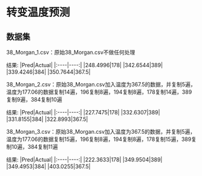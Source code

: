 # 转变温度预测

## 数据集
38_Morgan_1.csv：原始38_Morgan.csv不做任何处理

结果:
|Pred|Actual|
|:----|----:|
|248.4996|178|
|342.6544|389|
|339.4246|384|
|350.7644|367.5|


38_Morgan_2.csv：原始38_Morgan.csv加入温度为367.5的数据，并复制5遍，温度为177.06的数据复制14遍，196复制8遍，194复制8遍，178复制14遍，389复制9遍，384复制10遍

结果:
|Pred|Actual|
|:----|----:|
|227.7475|178|
|332.6307|389|
|331.8155|384|
|322.8993|367.5|



38_Morgan_3.csv：原始38_Morgan.csv加入温度为367.5的数据，并复制5遍，温度为177.06的数据复制15遍，196复制8遍，194复制8遍，178复制15遍，389复制10遍，384复制11遍

结果:
|Pred|Actual|
|:----|----:|
|222.3633|178|
|349.9504|389|
|349.4953|384|
|403.0255|367.5|





